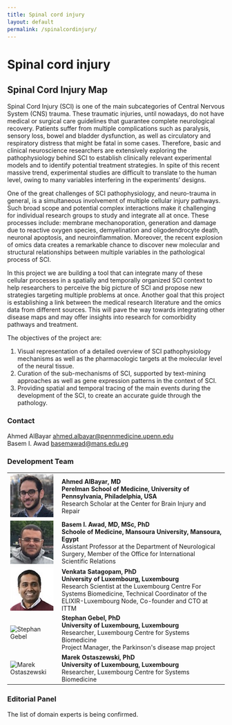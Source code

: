 ```yaml
---
title: Spinal cord injury
layout: default
permalink: /spinalcordinjury/
---
```


# Spinal cord injury

## Spinal Cord Injury Map

Spinal Cord Injury (SCI) is one of the main subcategories of Central Nervous System (CNS) trauma. These traumatic injuries, until nowadays, do not have medical or surgical care guidelines that guarantee complete neurological recovery. Patients suffer from multiple complications such as paralysis, sensory loss, bowel and bladder dysfunction, as well as circulatory and respiratory distress that might be fatal in some cases. Therefore, basic and clinical neuroscience researchers are extensively exploring the pathophysiology behind SCI to establish clinically relevant experimental models and to identify potential treatment strategies. In spite of this recent massive trend, experimental studies are difficult to translate to the human level, owing to many variables interfering in the experiments’ designs.  

One of the great challenges of SCI pathophysiology, and neuro-trauma in general, is a simultaneous involvement of multiple cellular injury pathways. Such broad scope and potential complex interactions make it challenging for individual research groups to study and integrate all at once. These processes include: membrane mechanoporation, generation and damage due to reactive oxygen species, demyelination and oligodendrocyte death, neuronal apoptosis, and neuroinflammation. Moreover, the recent explosion of omics data creates a remarkable chance to discover new molecular and structural relationships between multiple variables in the pathological process of SCI.  

In this project we are building a tool that can integrate many of these cellular processes in a spatially and temporally organized SCI context to help researchers to perceive the big picture of SCI and propose new strategies targeting multiple problems at once. Another goal that this project is establishing a link between the medical research literature and the omics data from different sources. This will pave the way towards integrating other disease maps and may offer insights into research for comorbidity pathways and treatment.  

The objectives of the project are:  
1. Visual representation of a detailed overview of SCI pathophysiology mechanisms as well as the pharmacologic targets at the molecular level of the neural tissue.
1. Curation of the sub-mechanisms of SCI, supported by text-mining approaches as well as gene expression patterns in the context of SCI.
1. Providing spatial and temporal tracing of the main events during the development of the SCI, to create an accurate guide through the pathology.

### Contact

Ahmed AlBayar [ahmed.albayar@pennmedicine.upenn.edu](mailto:ahmed.albayar@pennmedicine.upenn.edu)  
Basem I. Awad [basemawad@mans.edu.eg](mailto:basemawad@mans.edu.eg)

### Development Team

<table>
<tr>
<td style="width: 105px;"><img src="/images/team/AhmedAlBayar.jpg" alt="Ahmed AlBayar" width="100"/></td>
<td><strong>Ahmed AlBayar, MD</strong><br />
<strong>Perelman School of Medicine, University of Pennsylvania, Philadelphia, USA</strong><br />Research Scholar at the Center for Brain Injury and Repair</td>
</tr>
<tr>
<td style="width: 105px;"><img src="/images/team/BasemAwad.jpg" alt="Basem Awad" width="100"/></td>
<td><strong>Basem I. Awad, MD, MSc, PhD</strong><br />
<strong>Schoole of Medicine, Mansoura University, Mansoura, Egypt</strong><br />Assistant Professor at the Department of Neurological Surgery, Member of the Office for International Scientific Relations</td>
</tr>
<tr> 
<td style="width: 105px;"><img src="/images/team/VenkataSatagopam.jpg" alt="Venkata Satagopam" width="100"/></td>
<td><strong>Venkata Satagopam, PhD</strong><br />
<strong>University of Luxembourg, Luxembourg</strong><br />Research Scientist at the Luxembourg Centre For Systems Biomedicine, Technical Coordinator of the ELIXIR-Luxembourg Node, Co-founder and CTO at ITTM</td>
</tr>
<tr>
<td><img src="../images/team/StephanGebel.jpg" alt="Stephan Gebel" /></td>
<td><strong>Stephan Gebel, PhD</strong><br /><strong>University of Luxembourg, Luxembourg
</strong><br />Researcher, Luxembourg Centre for Systems Biomedicine<br />
Project Manager, the Parkinson's disease map project<br /></td>
</tr>
<tr>
<td><img src="../images/team/MarekOstaszewski.jpg" alt="Marek Ostaszewski" /></td>
<td><strong>Marek Ostaszewski, PhD</strong><br /><strong>University of Luxembourg, Luxembourg
</strong><br />Researcher, Luxembourg Centre for Systems Biomedicine<br /></td>
</tr>
</table>

### Editorial Panel

The list of domain experts is being confirmed.

